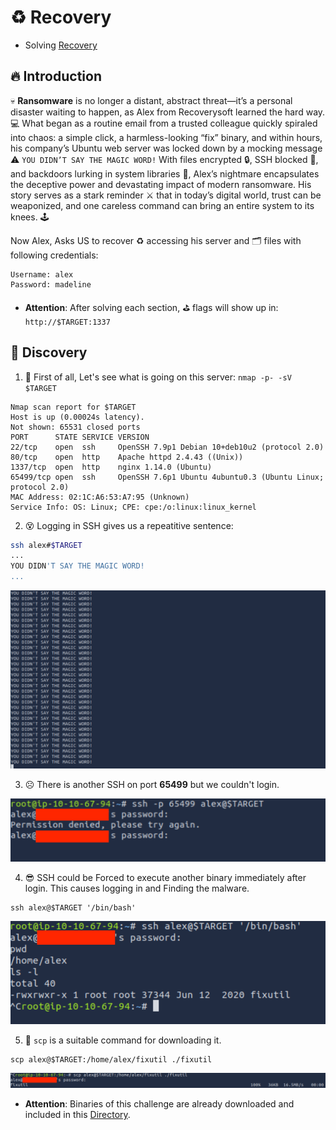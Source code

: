 # ♻️ Recovery

* Solving [Recovery](https://tryhackme.com/room/recovery)

## 🔥 Introduction

💀 **Ransomware** is no longer a distant, abstract threat—it’s a personal disaster waiting to happen, as Alex from Recoverysoft learned the hard way. 💻 What began as a routine email from a trusted colleague quickly spiraled into chaos: a simple click, a harmless-looking “fix” binary, and within hours, his company’s Ubuntu web server was locked down by a mocking message ⚠️ `YOU DIDN’T SAY THE MAGIC WORD!` With files encrypted 🔒, SSH blocked 🚫, and backdoors lurking in system libraries 🧨, Alex’s nightmare encapsulates the deceptive power and devastating impact of modern ransomware. His story serves as a stark reminder ⚔️ that in today’s digital world, trust can be weaponized, and one careless command can bring an entire system to its knees. 🕹️


Now Alex, Asks US to recover ♻️ accessing his server and 🗂️ files with following credentials:
```
Username: alex
Password: madeline
```

* **Attention**: After solving each section, ⛳️ flags will show up in: `http://$TARGET:1337`

## 🔎 Discovery

1. 🎯 First of all, Let's see what is going on this server: `nmap -p- -sV $TARGET`
```
Nmap scan report for $TARGET
Host is up (0.00024s latency).
Not shown: 65531 closed ports
PORT      STATE SERVICE VERSION
22/tcp    open  ssh     OpenSSH 7.9p1 Debian 10+deb10u2 (protocol 2.0)
80/tcp    open  http    Apache httpd 2.4.43 ((Unix))
1337/tcp  open  http    nginx 1.14.0 (Ubuntu)
65499/tcp open  ssh     OpenSSH 7.6p1 Ubuntu 4ubuntu0.3 (Ubuntu Linux; protocol 2.0)
MAC Address: 02:1C:A6:53:A7:95 (Unknown)
Service Info: OS: Linux; CPE: cpe:/o:linux:linux_kernel
```

2. 😵 Logging in SSH gives us a repeatitive sentence:
```sh
ssh alex#$TARGET
...
YOU DIDN'T SAY THE MAGIC WORD!
...
```

![Error](images/02.png)

3. ☹️ There is another SSH on port **65499** but we couldn't login.

![login error](images/03.png)

4. 😎 SSH could be Forced to execute another binary immediately after login. This causes logging in and Finding the malware.
```ssh
ssh alex@$TARGET '/bin/bash'
```

![home Files](images/04.png)

5. 🚀 `scp` is a suitable command for downloading it.
```
scp alex@$TARGET:/home/alex/fixutil ./fixutil
```

![scp file](images/05.png)

* **Attention**: Binaries of this challenge are already downloaded and included in this [Directory](files/).

